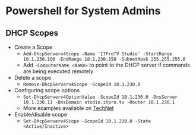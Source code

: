 Powershell for System Admins
============================================================

DHCP Scopes
------------------------------------------------------------

* Create a Scope
  + `Add-DhcpServerv4Scope -Name 'ITProTV Studio' -StartRange 10.1.230.100 -EndRange 10.1.230.150 -SubnetMask 255.255.255.0`
  + Add `-ComputerName <Name>` to point to the DHCP server
    if commands are being executed remotely
* Delete a scope
  + `Remove-DhcpServerv4Scope -ScopeId 10.1.230.0`
* Configuring scope options
  + `Set-DhcpServerv4OptionValue -ScopeId 10.1.230.0 -DnsServer 10.1.230.11 -DnsDomain studio.itpro.tv -Router 10.1.230.1`
  + More examples available on [TechNet][1]
* Enable/disable scope
  + `Set-DhcpServerv4Scope -ScopeId 10.1.230.0 -State <Active/Inactive>`


[1]:http://technet.microsoft.com/en-us/library/jj590669.aspx
